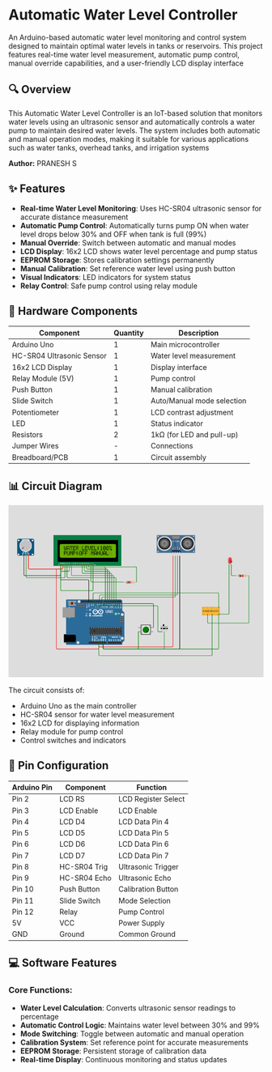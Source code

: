 # Automatic Water Level Controller

An Arduino-based automatic water level monitoring and control system designed to maintain optimal water levels in tanks or reservoirs. This project features real-time water level measurement, automatic pump control, manual override capabilities, and a user-friendly LCD display interface


## 🔍 Overview

This Automatic Water Level Controller is an IoT-based solution that monitors water levels using an ultrasonic sensor and automatically controls a water pump to maintain desired water levels. The system includes both automatic and manual operation modes, making it suitable for various applications such as water tanks, overhead tanks, and irrigation systems

**Author:** PRANESH S

## ✨ Features

- **Real-time Water Level Monitoring**: Uses HC-SR04 ultrasonic sensor for accurate distance measurement
- **Automatic Pump Control**: Automatically turns pump ON when water level drops below 30% and OFF when tank is full (99%)
- **Manual Override**: Switch between automatic and manual modes
- **LCD Display**: 16x2 LCD shows water level percentage and pump status
- **EEPROM Storage**: Stores calibration settings permanently
- **Manual Calibration**: Set reference water level using push button
- **Visual Indicators**: LED indicators for system status
- **Relay Control**: Safe pump control using relay module

## 🔧 Hardware Components

| Component | Quantity | Description |
|-----------|----------|-------------|
| Arduino Uno | 1 | Main microcontroller |
| HC-SR04 Ultrasonic Sensor | 1 | Water level measurement |
| 16x2 LCD Display | 1 | Display interface |
| Relay Module (5V) | 1 | Pump control |
| Push Button | 1 | Manual calibration |
| Slide Switch | 1 | Auto/Manual mode selection |
| Potentiometer | 1 | LCD contrast adjustment |
| LED | 1 | Status indicator |
| Resistors | 2 | 1kΩ (for LED and pull-up) |
| Jumper Wires | - | Connections |
| Breadboard/PCB | 1 | Circuit assembly |

## 📊 Circuit Diagram

![Schematic Diagram](schematic.png)

The circuit consists of:
- Arduino Uno as the main controller
- HC-SR04 sensor for water level measurement
- 16x2 LCD for displaying information
- Relay module for pump control
- Control switches and indicators

## 📌 Pin Configuration

| Arduino Pin | Component | Function |
|-------------|-----------|----------|
| Pin 2 | LCD RS | LCD Register Select |
| Pin 3 | LCD Enable | LCD Enable |
| Pin 4 | LCD D4 | LCD Data Pin 4 |
| Pin 5 | LCD D5 | LCD Data Pin 5 |
| Pin 6 | LCD D6 | LCD Data Pin 6 |
| Pin 7 | LCD D7 | LCD Data Pin 7 |
| Pin 8 | HC-SR04 Trig | Ultrasonic Trigger |
| Pin 9 | HC-SR04 Echo | Ultrasonic Echo |
| Pin 10 | Push Button | Calibration Button |
| Pin 11 | Slide Switch | Mode Selection |
| Pin 12 | Relay | Pump Control |
| 5V | VCC | Power Supply |
| GND | Ground | Common Ground |

## 💻 Software Features

### Core Functions:
- **Water Level Calculation**: Converts ultrasonic sensor readings to percentage
- **Automatic Control Logic**: Maintains water level between 30% and 99%
- **Mode Switching**: Toggle between automatic and manual operation
- **Calibration System**: Set reference point for accurate measurements
- **EEPROM Storage**: Persistent storage of calibration data
- **Real-time Display**: Continuous monitoring and status updates

